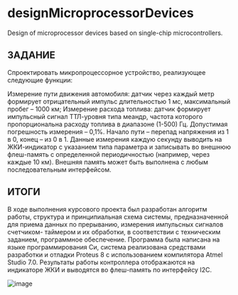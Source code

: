 # designMicroprocessorDevices
Design of microprocessor devices based on single-chip microcontrollers.

## ЗАДАНИЕ
Спроектировать микропроцессорное устройство, реализующее следующие функции:

Измерение пути движения автомобиля: датчик через каждый метр формирует отрицательный импульс длительностью 1 мс, максимальный пробег – 1000 км;
Измерение расхода топлива: датчик формирует импульсный сигнал ТТЛ-уровня типа меандр, частота которого пропорциональна расходу топлива в диапазоне (1-500) Гц. Допустимая погрешность измерения – 0,1%.
Начало пути – перепад напряжения из 1 в 0, конец – из 0 в 1. Данные измерения каждую секунду выводить на ЖКИ-индикатор с указанием типа параметра и записывать во внешнюю флеш-память с определенной периодичностью (например, через каждые 10 км). Внешняя память может быть выполнена с любым последовательным интерфейсом. 

## ИТОГИ
В ходе выполнения курсового проекта был разработан алгоритм работы, структура и принципиальная схема системы, предназначенной для приема данных по прерыванию, измерения импульсных сигналов счетчиком- таймером и их обработки, в соответствии с техническим заданием, программное обеспечение. 
Программа была написана на языке программирования Си, система реализована средствами разработки и отладки Proteus 8 с использованием компилятора Atmel Studio 7.0.
Результаты работы контроллера отображаются на индикаторе ЖКИ и выводятся во флеш-память по интерфейсу I2C.

![image](https://user-images.githubusercontent.com/81982349/131558271-928ca8c1-e6d0-4cc8-9c42-ce60b9d5a421.png)
